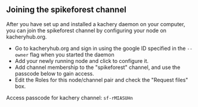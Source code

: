 ## Joining the spikeforest channel

After you have set up and installed a kachery daemon on your computer, you can join the spikeforest channel by configuring your node on kacheryhub.org.

* Go to kacheryhub.org and sign in using the google ID specified in the `--owner` flag when you started the daemon
* Add your newly running node and click to configure it.
* Add channel membership to the "spikeforest" channel, and use the passcode below to gain access.
* Edit the Roles for this node/channel pair and check the "Request files" box.

Access passcode for kachery channel: `sf-rMIASUHn`